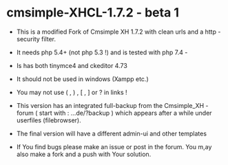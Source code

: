 # cmsimple-XHCL-1.7.2 - beta 1

* This is a  modified  Fork of Cmsimple XH 1.7.2 with clean urls and a http - security filter.

* It needs php 5.4+ (not php 5.3 !)  and is tested with php 7.4 - 

* Is has both tinymce4 and ckeditor 4.73 

* It should not be used in windows (Xampp etc.) 

* You may not use ( , ) , [ , ] or ? in links !

* This version has an integrated full-backup from the Cmsimple_XH - forum ( start with : ...de/?backup ) which appears after a while under userfiles (filebrowser).

* The final version will have a different admin-ui and other templates

* If You find bugs please make an issue or post in the forum. You m,ay also make a fork and a push with Your solution.

